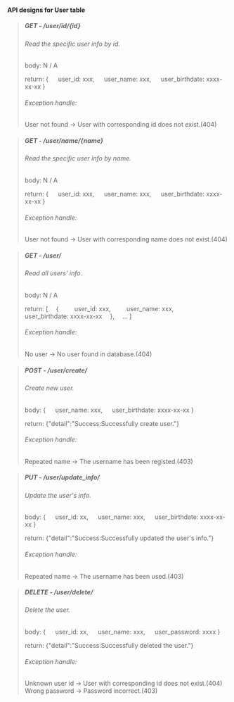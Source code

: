 #### API designs for User table
   
>##### GET - /user/id/{id}
>###### Read the specific user info by id.
>body: N / A  
>
>return: {
>&emsp; user_id: xxx,
>&emsp; user_name: xxx,
>&emsp; user_birthdate: xxxx-xx-xx
>}
>###### Exception handle:
>User not found -> User with corresponding id does not exist.(404)

>##### GET - /user/name/{name}
>###### Read the specific user info by name.
>body: N / A
>
>return: {
>&emsp; user_id: xxx,
>&emsp; user_name: xxx,
>&emsp; user_birthdate: xxxx-xx-xx
>}
>###### Exception handle:
>User not found -> User with corresponding name does not exist.(404)

>##### GET - /user/
>###### Read all users' info.
>body: N / A
>
>return: [
>&emsp;{ 
>&emsp;&emsp; user_id: xxx,
>&emsp;&emsp; user_name: xxx,
>&emsp;&emsp; user_birthdate: xxxx-xx-xx
>&emsp;},
>&emsp;...
>]
>###### Exception handle:
>No user -> No user found in database.(404)

>##### POST - /user/create/
>###### Create new user.
>body: {
>&emsp; user_name: xxx,
>&emsp; user_birthdate: xxxx-xx-xx
>}
>
>return: {"detail":"Success:Successfully create user."}
>###### Exception handle:
>Repeated name -> The username has been registed.(403)

>##### PUT - /user/update_info/
>###### Update the user's info.
>body: {
>&emsp; user_id: xx,
>&emsp; user_name: xxx,
>&emsp; user_birthdate: xxxx-xx-xx
>}
>
>return: {"detail":"Success:Successfully updated the user's info."}
>###### Exception handle:
>Repeated name -> The username has been used.(403)

>##### DELETE - /user/delete/
>###### Delete the user.
>body: {
>&emsp; user_id: xx,
>&emsp; user_name: xxx,
>&emsp; user_password: xxxx
>}
>
>return: {"detail":"Success:Successfully deleted the user."}
>###### Exception handle:
>Unknown user id -> User with corresponding id does not exist.(404)
>Wrong password -> Password incorrect.(403)